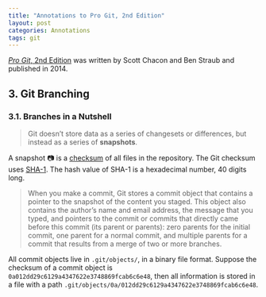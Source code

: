 ```yaml
---
title: "Annotations to Pro Git, 2nd Edition"
layout: post
categories: Annotations
tags: git 
---
```


[*Pro Git*, 2nd Edition](https://git-scm.com/book/en/v2) was written by Scott Chacon and Ben Straub and published in 2014.

## 3. Git Branching

### 3.1. Branches in a Nutshell

> Git doesn’t store data as a series of changesets or differences, but instead as a series of **snapshots**.

A snapshot :camera: is a [checksum](https://en.wikipedia.org/wiki/Checksum) of all files in the repository. The Git checksum uses [SHA-1](https://en.wikipedia.org/wiki/SHA-1). The hash value of SHA-1 is a hexadecimal number, 40 digits long.

> When you make a commit, Git stores a commit object that contains a pointer to the snapshot of the content you staged. This object also contains the author’s name and email address, the message that you typed, and pointers to the commit or commits that directly came before this commit (its parent or parents): zero parents for the initial commit, one parent for a normal commit, and multiple parents for a commit that results from a merge of two or more branches.

All commit objects live in `.git/objects/`, in a binary file format. Suppose the checksum of a commit object is `0a012dd29c6129a4347622e3748869fcab6c6e48`, then all information is stored in a file with a path `.git/objects/0a/012dd29c6129a4347622e3748869fcab6c6e48`.